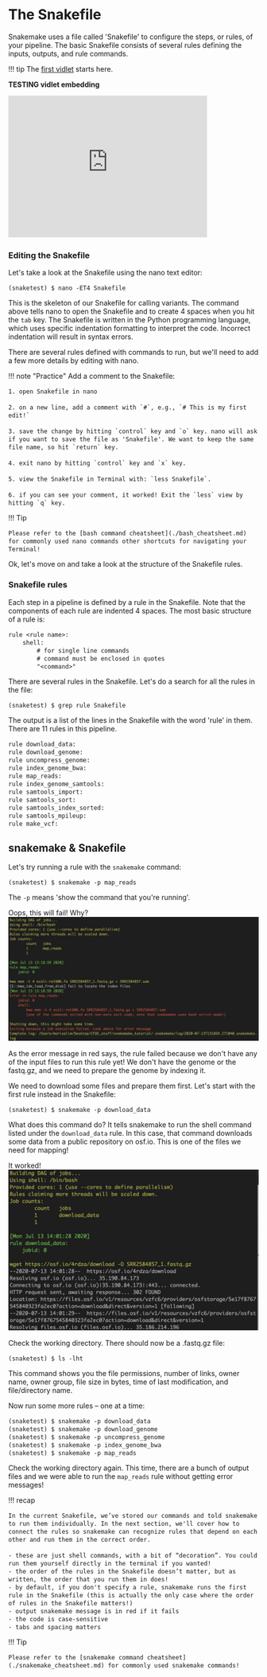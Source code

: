 # The Snakefile

Snakemake uses a file called 'Snakefile' to configure the steps, or rules, of your pipeline. The basic Snakefile consists of several rules defining the inputs, outputs, and rule commands.

!!! tip
    The [first vidlet](https://video.ucdavis.edu/media/snakemake+intro%2C+try+2/0_843yn8pn/166161802) starts here.

**TESTING vidlet embedding**

<iframe id="kaltura_player" src="https://cdnapisec.kaltura.com/p/1770401/sp/177040100/embedIframeJs/uiconf_id/29032722/partner_id/1770401?iframeembed=true&playerId=kaltura_player&entry_id=0_843yn8pn&flashvars[mediaProtocol]=rtmp&amp;flashvars[streamerType]=rtmp&amp;flashvars[streamerUrl]=rtmp://www.kaltura.com:1935&amp;flashvars[rtmpFlavors]=1&amp;flashvars[localizationCode]=en&amp;flashvars[leadWithHTML5]=true&amp;flashvars[sideBarContainer.plugin]=true&amp;flashvars[sideBarContainer.position]=left&amp;flashvars[sideBarContainer.clickToClose]=true&amp;flashvars[chapters.plugin]=true&amp;flashvars[chapters.layout]=vertical&amp;flashvars[chapters.thumbnailRotator]=false&amp;flashvars[streamSelector.plugin]=true&amp;flashvars[EmbedPlayer.SpinnerTarget]=videoHolder&amp;flashvars[dualScreen.plugin]=true&amp;flashvars[Kaltura.addCrossoriginToIframe]=true&amp;&wid=1_9fho1l6b" width="400" height="285" allowfullscreen webkitallowfullscreen mozAllowFullScreen allow="autoplay *; fullscreen *; encrypted-media *" sandbox="allow-forms allow-same-origin allow-scripts allow-top-navigation allow-pointer-lock allow-popups allow-modals allow-orientation-lock allow-popups-to-escape-sandbox allow-presentation allow-top-navigation-by-user-activation" frameborder="0" title="Kaltura Player"></iframe>


### Editing the Snakefile

Let's take a look at the Snakefile using the nano text editor:
```
(snaketest) $ nano -ET4 Snakefile
```

This is the skeleton of our Snakefile for calling variants. The command above tells nano to open the Snakefile and to create 4 spaces when you hit the `tab` key. The Snakefile is written in the Python programming language, which uses specific indentation formatting to interpret the code. Incorrect indentation will result in syntax errors.

There are several rules defined with commands to run, but we'll need to add a few more details by editing with nano.

!!! note "Practice"
    Add a comment to the Snakefile:

    1. open Snakefile in nano

    2. on a new line, add a comment with `#`, e.g., `# This is my first edit!`

    3. save the change by hitting `control` key and `o` key. nano will ask if you want to save the file as 'Snakefile'. We want to keep the same file name, so hit `return` key.

    4. exit nano by hitting `control` key and `x` key.

    5. view the Snakefile in Terminal with: `less Snakefile`.

    6. if you can see your comment, it worked! Exit the `less` view by hitting `q` key.

!!! Tip

    Please refer to the [bash command cheatsheet](./bash_cheatsheet.md) for commonly used nano commands other shortcuts for navigating your Terminal!

Ok, let's move on and take a look at the structure of the Snakefile rules.

### Snakefile rules
Each step in a pipeline is defined by a rule in the Snakefile. Note that the components of each rule are indented 4 spaces. The most basic structure of a rule is:
```
rule <rule name>:
    shell:
        # for single line commands
        # command must be enclosed in quotes
        "<command>"
```

There are several rules in the Snakefile. Let's do a search for all the rules in the file:
```
(snaketest) $ grep rule Snakefile
```
The output is a list of the lines in the Snakefile with the word 'rule' in them. There are 11 rules in this pipeline.
```
rule download_data:
rule download_genome:
rule uncompress_genome:
rule index_genome_bwa:
rule map_reads:
rule index_genome_samtools:
rule samtools_import:
rule samtools_sort:
rule samtools_index_sorted:
rule samtools_mpileup:
rule make_vcf:
```

## snakemake & Snakefile
Let's try running a rule with the `snakemake` command:
```
(snaketest) $ snakemake -p map_reads
```

The `-p` means 'show the command that you're running'.

Oops, this will fail! Why?
![](../../images/snakemake_rule_error_msg.jpeg)

As the error message in red says, the rule failed because we don't have any of the input files to run this rule yet! We don't have the genome or the fastq.gz, and we need to prepare the genome by indexing it.

We need to download some files and prepare them first. Let's start with the first rule instead in the Snakefile:
```
(snaketest) $ snakemake -p download_data
```

What does this command do? It tells snakemake to run the shell command listed under the `download_data` rule. In this case, that command downloads some data from a public repository on osf.io. This is one of the files we need for mapping!

It worked!
![](../../images/snakemake_downloaddata.jpeg)

Check the working directory. There should now be a .fastq.gz file:
```
(snaketest) $ ls -lht
```

This command shows you the file permissions, number of links, owner name, owner group, file size in bytes, time of last modification, and file/directory name.

Now run some more rules – one at a time:
```
(snaketest) $ snakemake -p download_data
(snaketest) $ snakemake -p download_genome
(snaketest) $ snakemake -p uncompress_genome
(snaketest) $ snakemake -p index_genome_bwa
(snaketest) $ snakemake -p map_reads
```

Check the working directory again. This time, there are a bunch of output files and we were able to run the `map_reads` rule without getting error messages!

!!! recap

    In the current Snakefile, we’ve stored our commands and told snakemake to run them individually. In the next section, we'll cover how to connect the rules so snakemake can recognize rules that depend on each other and run them in the correct order.

    - these are just shell commands, with a bit of “decoration”. You could run them yourself directly in the terminal if you wanted!
    - the order of the rules in the Snakefile doesn’t matter, but as written, the order that you run them in does!
    - by default, if you don't specify a rule, snakemake runs the first rule in the Snakefile (this is actually the only case where the order of rules in the Snakefile matters!)
    - output snakemake message is in red if it fails
    - the code is case-sensitive
    - tabs and spacing matters

!!! Tip

    Please refer to the [snakemake command cheatsheet](./snakemake_cheatsheet.md) for commonly used snakemake commands!

